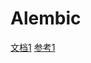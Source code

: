 # Alembic

[文档1](https://alembic.sqlalchemy.org/en/latest/tutorial.html#the-migration-environment)
[参考1](https://blog.csdn.net/qq_42239520/article/details/86169229)
